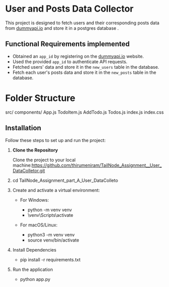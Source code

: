 # User and Posts Data Collector

This project is designed to fetch users and their corresponding posts data from [dummyapi.io](https://dummyapi.io/) and store it in a postgres database . 

## Functional Requirements implemented

- Obtained an `app_id` by registering on the [dummyapi.io](https://dummyapi.io/) website.
- Used the provided `app_id` to authenticate API requests.
- Fetched users' data and store it in the `new_users` table in the database.
- Fetch each user's posts data and store it in the `new_posts` table in the database.

# Folder Structure

src/
   components/
      App.js
      TodoItem.js
      AddTodo.js
      Todos.js
   index.js
   index.css

## Installation

Follow these steps to set up and run the project:

1. **Clone the Repository**
   
    Clone the project to your local machine:https://github.com/thirumeniram/TailNode_Assignment__User_DataColletor.git
  
2. cd TailNode_Assignment_part_A_User_DataColleto

3. Create and activate a virtual environment:
   - For Windows:
     - python -m venv venv
     - \venv\Scripts\activate
       
   - For macOS/Linux:
     - python3 -m venv venv
     - source venv/bin/activate
       
4. Install Dependencies
    - pip install -r requirements.txt
   
5. Run the application
    - python app.py


